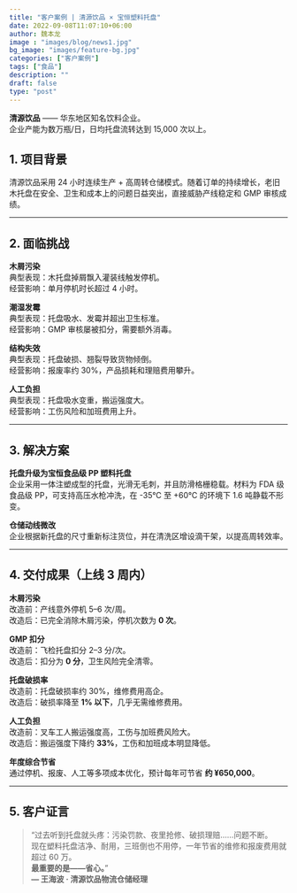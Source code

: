 ```yaml
---
title: "客户案例 | 清源饮品 × 宝恒塑料托盘"
date: 2022-09-08T11:07:10+06:00
author: 魏本龙
image : "images/blog/news1.jpg"
bg_image: "images/feature-bg.jpg"
categories: ["客户案例"]
tags: ["食品"]
description: ""
draft: false
type: "post"
---
```


**清源饮品** —— 华东地区知名饮料企业。  
企业产能为数万瓶/日，日均托盘流转达到 15,000 次以上。

<!--more-->

## 1. 项目背景

清源饮品采用 24 小时连续生产 + 高周转仓储模式。随着订单的持续增长，老旧木托盘在安全、卫生和成本上的问题日益突出，直接威胁产线稳定和 GMP 审核成绩。

---

## 2. 面临挑战

**木屑污染**  
典型表现：木托盘掉屑飘入灌装线触发停机。  
经营影响：单月停机时长超过 4 小时。  

**潮湿发霉**  
典型表现：托盘吸水、发霉并超出卫生标准。  
经营影响：GMP 审核屡被扣分，需要额外消毒。  

**结构失效**  
典型表现：托盘破损、翘裂导致货物倾倒。  
经营影响：报废率约 30%，产品损耗和理赔费用攀升。  

**人工负担**  
典型表现：托盘吸水变重，搬运强度大。  
经营影响：工伤风险和加班费用上升。  

---

## 3. 解决方案

**托盘升级为宝恒食品级 PP 塑料托盘**  
企业采用一体注塑成型的托盘，光滑无毛刺，并且防滑格栅稳载。材料为 FDA 级食品级 PP，可支持高压水枪冲洗，在 -35℃ 至 +60℃ 的环境下 1.6 吨静载不形变。  

**仓储动线微改**  
企业根据新托盘的尺寸重新标注货位，并在清洗区增设滴干架，以提高周转效率。  

---

## 4. 交付成果（上线 3 周内）

**木屑污染**  
改造前：产线意外停机 5–6 次/周。  
改造后：已完全消除木屑污染，停机次数为 **0 次**。  

**GMP 扣分**  
改造前：飞检托盘扣分 2–3 分/次。  
改造后：扣分为 **0 分**，卫生风险完全清零。  

**托盘破损率**  
改造前：托盘破损率约 30%，维修费用高企。  
改造后：破损率降至 **1% 以下**，几乎无需维修费用。  

**人工负担**  
改造前：叉车工人搬运强度高，工伤与加班费风险大。  
改造后：搬运强度下降约 **33%**，工伤和加班成本明显降低。  

**年度综合节省**  
通过停机、报废、人工等多项成本优化，预计每年可节省 **约 ¥650,000**。  

---

## 5. 客户证言

> “过去听到托盘就头疼：污染罚款、夜里抢修、破损理赔……问题不断。  
> 现在塑料托盘洁净、耐用，三班倒也不用停，一年节省的维修和报废费用就超过 60 万。  
> **最重要的是——省心。**”  
> **— 王海波 · 清源饮品物流仓储经理**